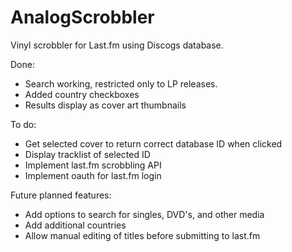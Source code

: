 AnalogScrobbler
===============

Vinyl scrobbler for Last.fm using Discogs database.

Done:
* Search working, restricted only to LP releases.
* Added country checkboxes
* Results display as cover art thumbnails


To do:
* Get selected cover to return correct database ID when clicked
* Display tracklist of selected ID
* Implement last.fm scrobbling API
* Implement oauth for last.fm login


Future planned features:
* Add options to search for singles, DVD's, and other media
* Add additional countries
* Allow manual editing of titles before submitting to last.fm

